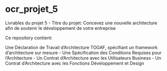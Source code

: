 # ocr_projet_5
Livrables du projet 5 - 
Titre du projet: Concevez une nouvelle architecture afin de soutenir le développement de votre entreprise

Ce repository contient:

Une Déclaration de Travail d’Architecture TOGAF, spécifiant un framework d’architecture sur mesure - 
Une Spécification des Conditions Requises pour l’Architecture - 
Un Contrat d’Architecture avec les Utilisateurs Business - 
Un Contrat d’Architecture avec les Fonctions Développement et Design
